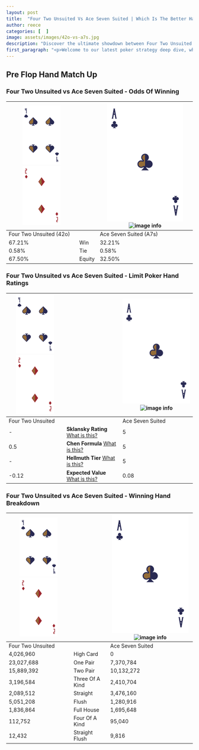 ```yaml
---
layout: post
title:  "Four Two Unsuited Vs Ace Seven Suited | Which Is The Better Hand In Poker? A Complete Guide"
author: reece
categories: [  ]
image: assets/images/42o-vs-a7s.jpg
description: "Discover the ultimate showdown between Four Two Unsuited and Ace Seven Suited in poker! Uncover the odds, strategies, and scenarios where one hand triumphs over the other. Get ready to up your poker game with this thrilling analysis."
first_paragraph: "<p>Welcome to our latest poker strategy deep dive, where we're pitting two distinct hands against each other in a high-stakes showdown: Four Two Unsuited vs Ace Seven Suited.</p><p>In the dynamic world of poker, every decision counts, and knowing which hand holds the upper hand is key to your success at the table.</p><p>In this article, we'll dissect these two hands, explore the scenarios where one dominates the other, and equip you with the knowledge to make strategic choices that can tip the odds in your favor.</p><p>Get ready to unravel the intriguing dynamics of these poker hands and elevate your game to new heights.</p>"
---
```




[comment]: # (sp0)

## Pre Flop Hand Match Up

<div class="table hand-ratings" markdown="1"> 



### Four Two Unsuited vs Ace Seven Suited - Odds Of Winning


    
| ![image info](assets/images/hand1/4.png) ![image info](assets/images/hand1/2o.png) |  | ![image info](assets/images/hand2/A.png) ![image info](assets/images/hand2/7s.png) |
| -------- | -------- | -------- |
| Four Two Unsuited (42o) |  | Ace Seven Suited (A7s) |
| 67.21% | Win | 32.21% |
| 0.58% | Tie | 0.58% |
| 67.50% | Equity | 32.50% |




[comment]: # (sp1)



### Four Two Unsuited vs Ace Seven Suited - Limit Poker Hand Ratings


    
| ![image info](assets/images/hand1/4.png) ![image info](assets/images/hand1/2o.png) |  | ![image info](assets/images/hand2/A.png) ![image info](assets/images/hand2/7s.png) |
| -------- | -------- | -------- |
| Four Two Unsuited |  | Ace Seven Suited |
| - | **Sklansky Rating** [What is this?](/sklansky-rating-explained) | 5 |
| 0.5 | **Chen Formula** [What is this?](/chen-formula-explained) | 5 |
| - | **Hellmuth Tier** [What is this?](/Hellmuth-tier-explained) | 5 |
| -0.12 | **Expected Value** [What is this?](/expected-value-explained) | 0.08 |




[comment]: # (sp2)



### Four Two Unsuited vs Ace Seven Suited - Winning Hand Breakdown


    
| ![image info](assets/images/hand1/4.png) ![image info](assets/images/hand1/2o.png) |  | ![image info](assets/images/hand2/A.png) ![image info](assets/images/hand2/7s.png) |
| -------- | -------- | -------- |
| Four Two Unsuited |  | Ace Seven Suited |
| 4,026,960 | High Card | 0 |
| 23,027,688 | One Pair | 7,370,784 |
| 15,889,392 | Two Pair | 10,132,272 |
| 3,196,584 | Three Of A Kind | 2,410,704 |
| 2,089,512 | Straight | 3,476,160 |
| 5,051,208 | Flush | 1,280,916 |
| 1,836,864 | Full House | 1,695,648 |
| 112,752 | Four Of A Kind | 95,040 |
| 12,432 | Straight Flush | 9,816 |




[comment]: # (sp3)



</div>

[comment]: # (sp4)



[comment]: # (sp5)

